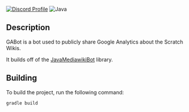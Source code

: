 [![Discord Profile](https://img.shields.io/badge/Discord-7289DA?style=for-the-badge&logo=discord&logoColor=white)](https://www.discordapp.com/users/244908008155512832)
![Java](https://img.shields.io/badge/Java-ED8B00?style=for-the-badge&logo=openjdk&logoColor=white)

## Description

GABot is a bot used to publicly share Google Analytics about the Scratch Wikis.

It builds off of the [JavaMediawikiBot](https://github.com/Choco31415/JavaMediawikiBot) library.

## Building

To build the project, run the following command:

```
gradle build
```